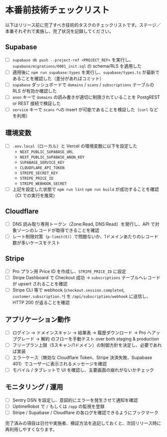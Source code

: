 # 本番前技術チェックリスト

以下はリリース前に完了すべき技術的タスクのチェックリストです。ステージ／本番それぞれで実施し、完了状況を記録してください。

## Supabase
- [ ] `supabase db push --project-ref <PROJECT_REF>` を実行し、`supabase/migrations/0001_init.sql` の schema/RLS を適用した
- [ ] 適用後に `npm run supabase:types` を実行し、`supabase/types.ts` が最新であることを確認した（差分があればコミット）
- [ ] `supabase` ダッシュボードで `domains` / `scans` / `subscriptions` テーブルの RLS が有効か確認した
- [ ] `anon` キーで `domains` の読み書きが適切に制限されていることを PostgREST or REST 接続で検証した
- [ ] `service` キーで `scans` への insert が可能であることを検証した（`curl` などを利用）

## 環境変数
- [ ] `.env.local`（ローカル）と Vercel の環境変数に以下を設定した
  - `NEXT_PUBLIC_SUPABASE_URL`
  - `NEXT_PUBLIC_SUPABASE_ANON_KEY`
  - `SUPABASE_SERVICE_KEY`
  - `CLOUDFLARE_API_TOKEN`
  - `STRIPE_SECRET_KEY`
  - `STRIPE_PRICE_ID`
  - `STRIPE_WEBHOOK_SECRET`
- [ ] 上記を設定した状態で `npm run lint` `npm run build` が成功することを確認（CI での実行を推奨）

## Cloudflare
- [ ] DNS 読み取り専用トークン（Zone:Read, DNS:Read）を発行し、API で対象ゾーンのレコードが取得できることを確認
- [ ] レート制限対策（`p-limit(5)`）で問題ないか、1ドメインあたりのレコード数が多いケースをテスト

## Stripe
- [ ] Pro プラン用 Price ID を作成し、`STRIPE_PRICE_ID` に設定
- [ ] Stripe Dashboard で Checkout 成功 → `subscriptions` テーブルへレコードが upsert されることを確認
- [ ] Stripe CLI 等で webhook (`checkout.session.completed`, `customer.subscription.*`) を `/api/subscription/webhook` に送信し、HTTP 200 が返ることを確認

## アプリケーション動作
- [ ] ログイン → ドメインスキャン → 結果表 → 履歴ダウンロード → Pro へアップグレード → 解約 のフローを手動テスト
over both staging & production
- [ ] フリープラン上限（5スキャン/1ドメイン）の制御方針を決定し、必要であれば実装
- [ ] エラーケース（無効な Cloudflare Token、Stripe 決済失敗、Supabase 401）でユーザーに表示されるメッセージを確認
- [ ] モバイル / タブレットで UI を確認し、主要画面の崩れがないかチェック

## モニタリング / 運用
- [ ] Sentry DSN を設定し、意図的にエラーを発生させて通知を確認
- [ ] UptimeRobot で `/` もしくは `/app` の監視を登録
- [ ] Stripe / Supabase / Cloudflare の各ログを確認できるようにブックマーク

完了済みの項目は日付や実施者、検証方法を追記しておくと、次回リリース時に再利用しやすくなります。
